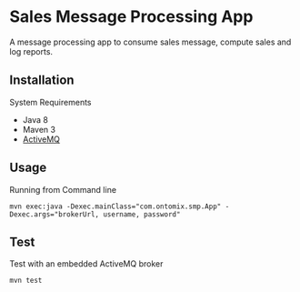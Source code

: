 # Sales Message Processing App

A message processing app to consume sales message, compute sales and log reports.

## Installation

System Requirements
- Java 8
- Maven 3
- [ActiveMQ](http://activemq.apache.org/)

## Usage
Running from Command line
```
mvn exec:java -Dexec.mainClass="com.ontomix.smp.App" -Dexec.args="brokerUrl, username, password"
```

## Test
Test with an embedded ActiveMQ broker
```
mvn test
```